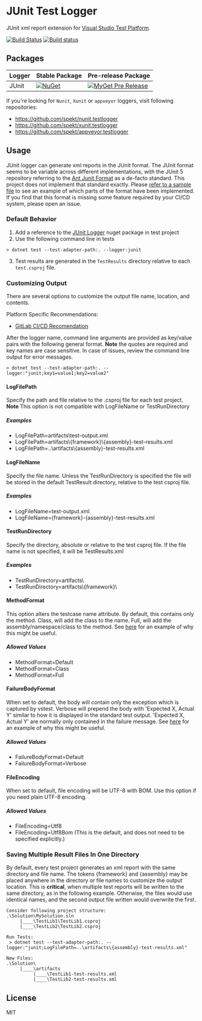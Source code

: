 # JUnit Test Logger

JUnit xml report extension for [Visual Studio Test Platform](https://github.com/microsoft/vstest).

[![Build Status](https://travis-ci.com/spekt/junit.testlogger.svg?branch=master)](https://travis-ci.com/spekt/junit.testlogger)
[![Build status](https://ci.appveyor.com/api/projects/status/gsiaqo5g4gfk76kq?svg=true)](https://ci.appveyor.com/project/spekt/junit-testlogger)

## Packages

| Logger | Stable Package | Pre-release Package |
| ------ | -------------- | ------------------- |
| JUnit | [![NuGet](https://img.shields.io/nuget/v/JUnitXml.TestLogger.svg)](https://www.nuget.org/packages/JUnitXml.TestLogger/) | [![MyGet Pre Release](https://img.shields.io/myget/spekt/vpre/junitxml.testlogger.svg)](https://www.myget.org/feed/spekt/package/nuget/JunitXml.TestLogger) |

If you're looking for `Nunit`, `Xunit` or `appveyor` loggers, visit following repositories:

- <https://github.com/spekt/nunit.testlogger>
- <https://github.com/spekt/xunit.testlogger>
- <https://github.com/spekt/appveyor.testlogger>

## Usage

JUnit logger can generate xml reports in the JUnit format. The JUnit format seems to be variable across different implementations, with the JUnit 5 repository referring to the [Ant Junit Format](https://github.com/windyroad/JUnit-Schema) as a de-facto standard. This project does not implement that standard exactly. Please [refer to a sample file](docs/assets/TestResults.xml) to see an example of which parts of the format have been implemented. If you find that this format is missing some feature required by your CI/CD system, please open an issue.

### Default Behavior

1. Add a reference to the [JUnit Logger](https://www.nuget.org/packages/JUnitXml.TestLogger) nuget package in test project
2. Use the following command line in tests

```
> dotnet test --test-adapter-path:. --logger:junit
```

3. Test results are generated in the `TestResults` directory relative to each `test.csproj` file.

### Customizing Output

There are several options to customize the output file name, location, and contents.

Platform Specific Recommendations:

- [GitLab CI/CD Recomendation](/docs/gitlab-recommendation.md)

After the logger name, command line arguments are provided as key/value pairs with the following general format. **Note** the quotes are required and key names are case sensitive. In case of issues, review the command line output for error messages.

```
> dotnet test --test-adapter-path:. --logger:"junit;key1=value1;key2=value2"
```

#### LogFilePath

Specify the path and file relative to the .csproj file for each test project. <br> **Note** This option is not compatible with LogFileName or TestRunDirectory

##### Examples

- LogFilePath=artifacts\\test-output.xml
- LogFilePath=artifacts\\{framework}\\{assembly}-test-results.xml
- LogFilePath=..\\artifacts\\{assembly}-test-results.xml

#### LogFileName

Specify the file name. Unless the TestRunDirectory is specified the file will be stored in the default TestResult directory, relative to the test csproj file.

##### Examples

- LogFileName=test-output.xml
- LogFileName={framework}-{assembly}-test-results.xml

#### TestRunDirectory

Specify the directory, absolute or relative to the test csproj file. If the file name is not specified, it will be TestResults.xml

##### Examples

- TestRunDirectory=artifacts\\
- TestRunDirectory=artifacts\\{framework}\

#### MethodFormat

This option alters the testcase name attribute. By default, this contains only the method. Class, will add the class to the name. Full, will add the assembly/namespace/class to the method. See [here](/docs/gitlab-recommendation.md) for an example of why this might be useful.

##### Allowed Values

- MethodFormat=Default
- MethodFormat=Class
- MethodFormat=Full

#### FailureBodyFormat

When set to default, the body will contain only the exception which is captured by vstest. Verbose will prepend the body with 'Expected X, Actual Y' similar to how it is displayed in the standard test output. 'Expected X, Actual Y' are normally only contained in the failure message. See [here](/docs/gitlab-recommendation.md) for an example of why this might be useful.

##### Allowed Values

- FailureBodyFormat=Default
- FailureBodyFormat=Verbose

#### FileEncoding

When set to default, file encoding will be UTF-8 with BOM. Use this option if you need plain UTF-8 encoding.

##### Allowed Values

- FileEncoding=Utf8
- FileEncoding=Utf8Bom  (This is the default, and does not need to be specified explicitly.)

### Saving Multiple Result Files In One Directory

By default, every test project generates an xml report with the same directory and file name. The tokens {framework} and {assembly} may be placed anywhere in the directory or file names to customize the output location. This is **critical**, when multiple test reports will be written to the same directory, as in the following example. Otherwise, the files would use identical names, and the second output file written would overwrite the first.

```
Consider following project structure:
.\Solution\MySolution.sln
     |____\TestLib1\TestLib1.csproj
     |____\TestLib2\TestLib2.csproj

Run Tests:
 > dotnet test --test-adapter-path:. --logger:"junit;LogFilePath=..\artifacts\{assembly}-test-results.xml"

New Files:
.\Solution\
     |____\artifacts
          |____\TestLib1-test-results.xml
          |____\TestLib2-test-results.xml
```

## License

MIT
